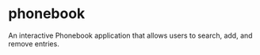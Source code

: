 # phonebook
An interactive Phonebook application that allows users to search, add, and remove entries.
